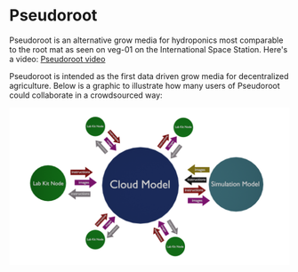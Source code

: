 # Pseudoroot
Pseudoroot is an alternative grow media for hydroponics most comparable to the root mat as seen on veg-01 on the International Space Station. Here's a video: [Pseudoroot video](https://www.youtube.com/watch?v=eCXxZpWh2Ig&t=73s)

Pseudoroot is intended as the first data driven grow media for decentralized agriculture. Below is a graphic to illustrate how many users of Pseudoroot could collaborate in a crowdsourced way:

![alt text](https://github.com/kelmensonj/Pseudoroot/blob/main/workflowPseudorootPNG0001.png?raw=true)



